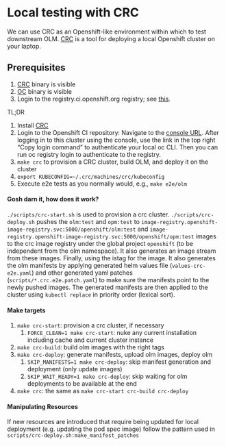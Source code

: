 # Local testing with CRC

We can use CRC as an Openshift-like environment within which to test downstream OLM. [CRC](https://developers.redhat.com/products/codeready-containers/overview) 
is a tool for deploying a local Openshift cluster on your laptop.

## Prerequisites

1. [CRC](https://developers.redhat.com/products/codeready-containers/overview) binary is visible
2. [OC](https://docs.openshift.com/container-platform/4.8/cli_reference/openshift_cli/getting-started-cli.html) binary is visible
3. Login to the registry.ci.openshift.org registry; see [this](https://docs.ci.openshift.org/docs/how-tos/use-registries-in-build-farm/#how-do-i-log-in-to-pull-images-that-require-authentication).

TL;DR

1. Install [CRC](https://developers.redhat.com/products/codeready-containers/overview)
2. Login to the Openshift CI repository: Navigate to the [console URL](https://console-openshift-console.apps.ci.l2s4.p1.openshiftapps.com/). After logging in to this cluster using the console, use the link in the top right “Copy login command” to authenticate your local oc CLI. Then you can run oc registry login to authenticate to the registry. 
3. `make crc` to provision a CRC cluster, build OLM, and deploy it on the cluster
4. `export KUBECONFIG=~/.crc/machines/crc/kubeconfig`
5. Execute e2e tests as you normally would, e.g., `make e2e/olm`

#### Gosh darn it, how does it work?

`./scripts/crc-start.sh` is used to provision a crc cluster. `./scripts/crc-deploy.sh` pushes the `olm:test` and `opm:test` to
`image-registry.openshift-image-registry.svc:5000/openshift/olm:test` and `image-registry.openshift-image-registry.svc:5000/openshift/opm:test`
images to the crc image registry under the global project `openshift` (to be independent from the olm namespace). It also generates an image stream
from these images. Finally, using the istag for the image. It also generates the olm manifests by applying generated helm values file (`values-crc-e2e.yaml`) 
and other generated yaml patches (`scripts/*.crc.e2e.patch.yaml`) to make sure the manifests point to the newly pushed images. The generated manifests are
then applied to the cluster using `kubectl replace` in priority order (lexical sort).

#### Make targets

1. `make crc-start`: provision a crc cluster, if necessary
   1. `FORCE_CLEAN=1 make crc-start`: nuke any current installation including cache and current cluster instance
2. `make crc-build`: build olm images with the right tags
3. `make crc-deploy`: generate manifests, upload olm images, deploy olm
   1. `SKIP_MANIFESTS=1 make crc-deploy`: skip manifest generation and deployment (only update images)
   2. `SKIP_WAIT_READY=1 make crc-deploy`: skip waiting for olm deployments to be available at the end
4. `make crc`: the same as `make crc-start crc-build crc-deploy`

#### Manipulating Resources

If new resources are introduced that require being updated for local deployment (e.g. updating the pod spec image) follow
the pattern used in `scripts/crc-deploy.sh:make_manifest_patches`
